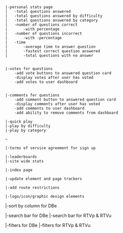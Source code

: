 
~~~~~~~~~~~~~~~~~~~~~~~~~

|-personal stats page
|	-total questions answered
|	-total questions answered by difficulty
|	-total questions answered by category
|	-number of questions correct
|		-with percentage
|	-number of questions incorrect
|		-with -percentage
|	-time
|		-average time to answer question
|		-fastest correct question answered
|		-total questions with no answer


|-votes for questions
	-add vote buttons to answered question card
	-display votes after user has voted
	-add votes to user dashboard


|-comments for questions
	-add comment button to answered question card
	-display comments after user has voted
	-add comments to user dashboard
	-add ability to remove comments from dashboard

|-quick play
|-play by difficulty
|-play by category

~

|-terms of service agreement for sign up

|-leaderboards
|-site wide stats

|-index page

|-update element and page trackers

|-add route restrictions

|-logo/icon/graphic design elements

~~~~~~~~~~~~~~~~~~~~~~~~~

|-sort by column for DBe

|-search bar for DBe
|-search bar for RTVp & RTVu

|-filters for DBe
|-filters for RTVp & RTVu

~~~~~~~~~~~~~~~~~~~~~~~~~
